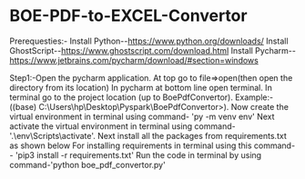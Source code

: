 # BOE-PDF-to-EXCEL-Convertor
Prerequesties:- 
Install Python--https://www.python.org/downloads/
Install GhostScript--https://www.ghostscript.com/download.html
Install Pycharm--https://www.jetbrains.com/pycharm/download/#section=windows


Step1:-Open the pycharm application. At top go to file=>open(then open the directory from its location)
In pycharm at bottom line open terminal.
In terminal go to the project location (up to BoePdfConvertor). Example:-((base) C:\Users\hp\Desktop\Pyspark\BoePdfConvertor>).
Now create the virtual environment in terminal using command- 'py -m venv env'
Next activate the virtual environment in terminal using command-'.\env\Scripts\activate'.
Next install all the packages from requirements.txt as shown below
For installing requirements in terminal using this command-- 'pip3 install -r requirements.txt'
Run the code in terminal by using command-'python boe_pdf_convertor.py'



                                                       
